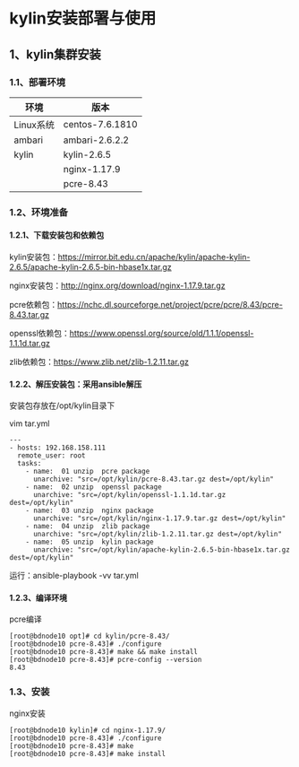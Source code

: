 # kylin安装部署与使用

## 1、kylin集群安装

### 1.1、部署环境

| 环境      | 版本            |
| --------- | --------------- |
| Linux系统 | centos-7.6.1810 |
| ambari    | ambari-2.6.2.2  |
| kylin     | kylin-2.6.5     |
|           | nginx-1.17.9    |
|           | pcre-8.43       |

### 1.2、环境准备

#### 1.2.1、下载安装包和依赖包

kylin安装包：https://mirror.bit.edu.cn/apache/kylin/apache-kylin-2.6.5/apache-kylin-2.6.5-bin-hbase1x.tar.gz

nginx安装包：http://nginx.org/download/nginx-1.17.9.tar.gz

pcre依赖包：https://nchc.dl.sourceforge.net/project/pcre/pcre/8.43/pcre-8.43.tar.gz

openssl依赖包：https://www.openssl.org/source/old/1.1.1/openssl-1.1.1d.tar.gz

zlib依赖包：https://www.zlib.net/zlib-1.2.11.tar.gz

#### 1.2.2、解压安装包：采用ansible解压

安装包存放在/opt/kylin目录下

vim tar.yml

```
---
- hosts: 192.168.158.111
  remote_user: root
  tasks:
    - name:  01 unzip  pcre package
      unarchive: "src=/opt/kylin/pcre-8.43.tar.gz dest=/opt/kylin"
    - name:  02 unzip  openssl package
      unarchive: "src=/opt/kylin/openssl-1.1.1d.tar.gz dest=/opt/kylin"
    - name:  03 unzip  nginx package
      unarchive: "src=/opt/kylin/nginx-1.17.9.tar.gz dest=/opt/kylin"
    - name:  04 unzip  zlib package
      unarchive: "src=/opt/kylin/zlib-1.2.11.tar.gz dest=/opt/kylin"
    - name:  05 unzip  kylin package
      unarchive: "src=/opt/kylin/apache-kylin-2.6.5-bin-hbase1x.tar.gz dest=/opt/kylin"
```

运行：ansible-playbook -vv tar.yml

#### 1.2.3、编译环境

pcre编译

```
[root@bdnode10 opt]# cd kylin/pcre-8.43/
[root@bdnode10 pcre-8.43]# ./configure
[root@bdnode10 pcre-8.43]# make && make install
[root@bdnode10 pcre-8.43]# pcre-config --version
8.43
```

### 1.3、安装

nginx安装

```
[root@bdnode10 kylin]# cd nginx-1.17.9/
[root@bdnode10 pcre-8.43]# ./configure
[root@bdnode10 pcre-8.43]# make
[root@bdnode10 pcre-8.43]# make install



```



